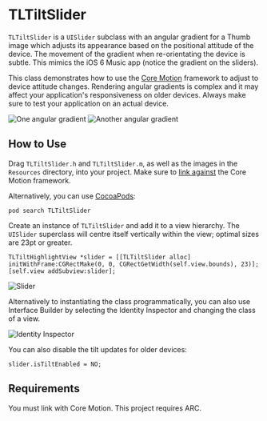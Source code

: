 TLTiltSlider
============

`TLTiltSlider` is a `UISlider` subclass with an angular gradient for a Thumb image which adjusts its appearance based on the positional attitude of the device. The movement of the gradient when re-orientating the device is subtle. This mimics the iOS 6 Music app (notice the gradient on the sliders).

This class demonstrates how to use the [Core Motion](http://developer.apple.com/library/ios/#documentation/CoreMotion/Reference/CoreMotion_Reference/_index.html) framework to adjust to device attitude changes. Rendering angular gradients is complex and it may affect your application's responsiveness on older devices. Always make sure to test your application on an actual device. 

![One angular gradient](https://github.com/TeehanLax/TLTiltSlider/raw/master/images/left.png)
![Another angular gradient](https://github.com/TeehanLax/TLTiltSlider/raw/master/images/right.png)

How to Use
------------

Drag `TLTiltSlider.h` and `TLTiltSlider.m`, as well as the images in the `Resources` directory, into your project. Make sure to [link against](http://stackoverflow.com/questions/3352664/how-to-add-existing-frameworks-in-xcode-4) the Core Motion framework. 

Alternatively, you can use [CocoaPods](http://cocoapods.org):

    pod search TLTiltSlider

Create an instance of `TLTiltSlider` and add it to a view hierarchy. The `UISlider` superclass will centre itself vertically within the view; optimal sizes are 23pt or greater. 

    TLTiltHighlightView *slider = [[TLTiltSlider alloc] initWithFrame:CGRectMake(0, 0, CGRectGetWidth(self.view.bounds), 23)];
    [self.view addSubview:slider];

![Slider](https://github.com/TeehanLax/TLTiltSlider/raw/master/images/slider.png)

Alternatively to instantiating the class programmatically, you can also use Interface Builder by selecting the Identity Inspector and changing the class of a view.

![Identity Inspector](https://github.com/TeehanLax/TLTiltSlider/raw/master/images/identityInspector.png)

You can also disable the tilt updates for older devices:

    slider.isTiltEnabled = NO;

Requirements
------------

You must link with Core Motion. This project requires ARC.
